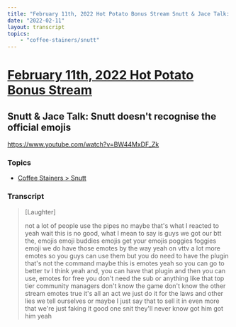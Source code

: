 ```yaml
---
title: "February 11th, 2022 Hot Potato Bonus Stream Snutt & Jace Talk: Snutt doesn't recognise the official emojis"
date: "2022-02-11"
layout: transcript
topics:
    - "coffee-stainers/snutt"
---
```

# [February 11th, 2022 Hot Potato Bonus Stream](../2022-02-11.md)
## Snutt & Jace Talk: Snutt doesn't recognise the official emojis
https://www.youtube.com/watch?v=BW44MxDF_Zk

### Topics
* [Coffee Stainers > Snutt](../topics/coffee-stainers/snutt.md)

### Transcript

> [Laughter]
>
> not a lot of people use the pipes no maybe that's what I reacted to yeah wait this is no good, what I mean to say is guys we got our btt the, emojis emoji buddies emojis get your emojis poggies foggies emoji we do have those emotes by the way yeah on vttv a lot more emotes so you guys can use them but you do need to have the plugin that's not the command maybe this is emotes yeah so you can go to better tv I think yeah and, you can have that plugin and then you can use, emotes for free you don't need the sub or anything like that top tier community managers don't know the game don't know the other stream emotes true it's all an act we just do it for the laws and other lies we tell ourselves or maybe I just say that to sell it in even more that we're just faking it good one snit they'll never know got him got him yeah
